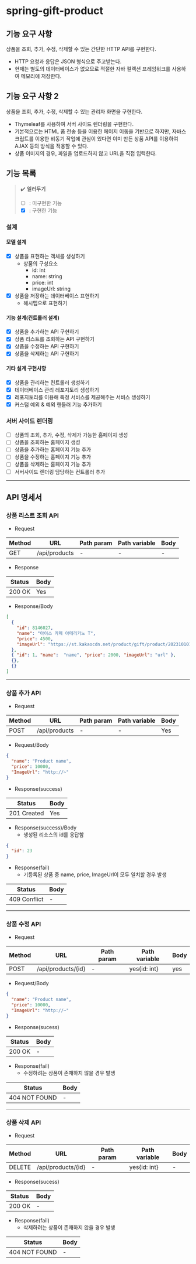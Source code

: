 # spring-gift-product

## 기능 요구 사항

상품을 조회, 추가, 수정, 삭제할 수 있는 간단한 HTTP API를 구현한다.

- HTTP 요청과 응답은 JSON 형식으로 주고받는다.
- 현재는 별도의 데이터베이스가 없으므로 적절한 자바 컬렉션 프레임워크를 사용하여 메모리에 저장한다.

## 기능 요구 사항 2

상품을 조회, 추가, 수정, 삭제할 수 있는 관리자 화면을 구현한다.

- Thymeleaf를 사용하여 서버 사이드 렌더링을 구현한다.
- 기본적으로는 HTML 폼 전송 등을 이용한 페이지 이동을 기반으로 하지만, 자바스크립트를 이용한 비동기 작업에 관심이 있다면 이미 만든 상품 API를 이용하여 AJAX 등의 방식을 적용할 수 있다.
- 상품 이미지의 경우, 파일을 업로드하지 않고 URL을 직접 입력한다.

## 기능 목록

> ✔️ **일러두기**
> - [ ] : 미구현한 기능
> - [x] : 구현한 기능

### 설계

#### 모델 설계

- [x] 상품을 표현하는 객체를 생성하기
  - 상품의 구성요소
    - id: int
    - name: string
    - price: int
    - imageUrl: string
- [x] 상품을 저장하는 데이터베이스 표현하기
  - 해시맵으로 표현하기

#### 기능 설계(컨트롤러 설계)

- [x] 상품을 추가하는 API 구현하기
- [x] 상품 리스트를 조회하는 API 구현하기
- [x] 상품을 수정하는 API 구현하기
- [x] 상품을 삭제하는 API 구현하기

#### 기타 설계 구현사항

- [x] 상품을 관리하는 컨트롤러 생성하기
- [x] 데이터베이스 관리 레포지토리 생성하기
- [x] 레포지토리를 이용해 특정 서비스를 제공해주는 서비스 생성하기
- [x] 커스텀 예외 & 예외 핸들러 기능 추가하기

### 서버 사이드 렌더링

- [ ] 상품의 조회, 추가, 수정, 삭제가 가능한 홈페이지 생성
- [ ] 상품을 조회하는 홈페이지 생성
- [ ] 상품을 추가하는 홈페이지 기능 추가
- [ ] 상품을 수정하는 홈페이지 기능 추가
- [ ] 상품을 삭제하는 홈페이지 기능 추가
- [ ] 서버사이드 렌더링 담당하는 컨트롤러 추가

---



## API 명세서

### 상품 리스트 조회 API

- Request

| Method | URL           | Path param | Path variable | Body |
|--------|---------------|------------|---------------|------|
| GET    | /api/products | -          | -             | -    |


- Response

| Status | Body |
|--------|------|
| 200 OK | Yes  |

- Response/Body 

```json
[
  {
    "id": 8146027,
    "name": "아이스 카페 아메리카노 T",
    "price": 4500,
    "imageUrl": "https://st.kakaocdn.net/product/gift/product/20231010111814_9a667f9eccc943648797925498bdd8a3.jpg"
  },
  { "id": 1, "name":  "name", "price": 2000, "imageUrl": "url" },
  {},
  {}
]
```

---

### 상품 추가 API

- Request

| Method | URL           | Path param | Path variable | Body |
|--------|---------------|------------|---------------|------|
| POST   | /api/products | -          | -             | Yes  |

- Request/Body

```json
{
  "name": "Product name",
  "price": 10000,
  "ImageUrl": "http://~"
}
```

- Response(success)

| Status      | Body |
|-------------|------|
| 201 Created | Yes  |

- Response(success)/Body
  - 생성된 리소스의 id를 응답함

```json
{
  "id": 23
}
```

- Response(fail)
  - 기등록된 상품 중 name, price, ImageUrl이 모두 일치할 경우 발생

| Status       | Body |
|--------------|------|
| 409 Conflict | -    |

---

### 상품 수정 API

- Request

| Method | URL                | Path param | Path variable | Body |
|--------|--------------------|------------|---------------|------|
| POST   | /api/products/{id} | -          | yes{id: int}  | yes  |

- Request/Body
```json
{
  "name": "Product name",
  "price": 10000,
  "ImageUrl": "http://~"
}
```

- Response(sucess)

| Status | Body |
|--------|------|
| 200 OK | -    |

- Response(fail)
  - 수정하려는 상품이 존재하지 않을 경우 발생


| Status        | Body |
|---------------|------|
| 404 NOT FOUND | -    |

---

### 상품 삭제 API

- Request

| Method | URL                | Path param | Path variable | Body |
|--------|--------------------|------------|---------------|------|
| DELETE | /api/products/{id} | -          | yes{id: int}  | -    |

- Response(sucess)

| Status | Body |
|--------|------|
| 200 OK | -    |

- Response(fail)
    - 삭제하려는 상품이 존재하지 않을 경우 발생

| Status        | Body |
|---------------|------|
| 404 NOT FOUND | -    |